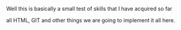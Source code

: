 Well this is basically a small test of skills that I have acquired so far

all HTML, GIT and other things we are going to implement it all here.
